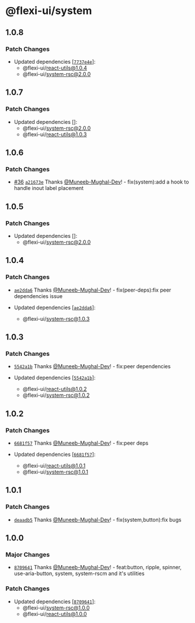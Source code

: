 # @flexi-ui/system

## 1.0.8

### Patch Changes

- Updated dependencies [[`7737e4e`](https://github.com/flexi-ui/flexi-ui/commit/7737e4ef22e3dacf2950663b9270dc2bac36000c)]:
  - @flexi-ui/react-utils@1.0.4
  - @flexi-ui/system-rsc@2.0.0

## 1.0.7

### Patch Changes

- Updated dependencies []:
  - @flexi-ui/system-rsc@2.0.0
  - @flexi-ui/react-utils@1.0.3

## 1.0.6

### Patch Changes

- [#36](https://github.com/flexi-ui/flexi-ui/pull/36) [`a21673e`](https://github.com/flexi-ui/flexi-ui/commit/a21673e7e5d4973342dd72db605004d058278bef) Thanks [@Muneeb-Mughal-Dev](https://github.com/Muneeb-Mughal-Dev)! - fix(system):add a hook to handle inout label placement

## 1.0.5

### Patch Changes

- Updated dependencies []:
  - @flexi-ui/system-rsc@2.0.0

## 1.0.4

### Patch Changes

- [`ae2dda6`](https://github.com/flexi-ui/flexi-ui/commit/ae2dda6ad4ac8385a788bb9a2a6ae9943b6db0f2) Thanks [@Muneeb-Mughal-Dev](https://github.com/Muneeb-Mughal-Dev)! - fix(peer-deps):fix peer dependencies issue

- Updated dependencies [[`ae2dda6`](https://github.com/flexi-ui/flexi-ui/commit/ae2dda6ad4ac8385a788bb9a2a6ae9943b6db0f2)]:
  - @flexi-ui/system-rsc@1.0.3

## 1.0.3

### Patch Changes

- [`5542a1b`](https://github.com/flexi-ui/flexi-ui/commit/5542a1b194188817ac0bd3a937ae7f1edb9704ee) Thanks [@Muneeb-Mughal-Dev](https://github.com/Muneeb-Mughal-Dev)! - fix:peer dependencies

- Updated dependencies [[`5542a1b`](https://github.com/flexi-ui/flexi-ui/commit/5542a1b194188817ac0bd3a937ae7f1edb9704ee)]:
  - @flexi-ui/react-utils@1.0.2
  - @flexi-ui/system-rsc@1.0.2

## 1.0.2

### Patch Changes

- [`6681f57`](https://github.com/flexi-ui/flexi-ui/commit/6681f5752c33c44fb13f2a1445f66b460093a670) Thanks [@Muneeb-Mughal-Dev](https://github.com/Muneeb-Mughal-Dev)! - fix:peer deps

- Updated dependencies [[`6681f57`](https://github.com/flexi-ui/flexi-ui/commit/6681f5752c33c44fb13f2a1445f66b460093a670)]:
  - @flexi-ui/react-utils@1.0.1
  - @flexi-ui/system-rsc@1.0.1

## 1.0.1

### Patch Changes

- [`deaadb5`](https://github.com/flexi-ui/flexi-ui/commit/deaadb5c28827299f013d5aa3f34ebfdfbf86baf) Thanks [@Muneeb-Mughal-Dev](https://github.com/Muneeb-Mughal-Dev)! - fix(system,button):fix bugs

## 1.0.0

### Major Changes

- [`8709641`](https://github.com/flexi-ui/flexi-ui/commit/8709641d02a8c29738a43db857330f22063c3897) Thanks [@Muneeb-Mughal-Dev](https://github.com/Muneeb-Mughal-Dev)! - feat:button, ripple, spinner, use-aria-button, system, system-rscm and it's utilities

### Patch Changes

- Updated dependencies [[`8709641`](https://github.com/flexi-ui/flexi-ui/commit/8709641d02a8c29738a43db857330f22063c3897)]:
  - @flexi-ui/system-rsc@1.0.0
  - @flexi-ui/react-utils@1.0.0
